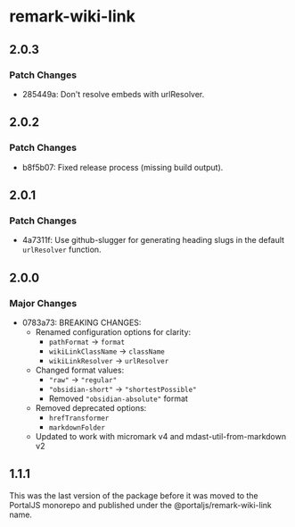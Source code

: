 # remark-wiki-link

## 2.0.3

### Patch Changes

- 285449a: Don't resolve embeds with urlResolver.

## 2.0.2

### Patch Changes

- b8f5b07: Fixed release process (missing build output).

## 2.0.1

### Patch Changes

- 4a7311f: Use github-slugger for generating heading slugs in the default `urlResolver` function.

## 2.0.0

### Major Changes

- 0783a73: BREAKING CHANGES:
  - Renamed configuration options for clarity:
    - `pathFormat` -> `format`
    - `wikiLinkClassName` -> `className`
    - `wikiLinkResolver` -> `urlResolver`
  - Changed format values:
    - `"raw"` -> `"regular"`
    - `"obsidian-short"` -> `"shortestPossible"`
    - Removed `"obsidian-absolute"` format
  - Removed deprecated options:
    - `hrefTransformer`
    - `markdownFolder`
  - Updated to work with micromark v4 and mdast-util-from-markdown v2

## 1.1.1

This was the last version of the package before it was moved to the PortalJS monorepo and published under the @portaljs/remark-wiki-link name.
